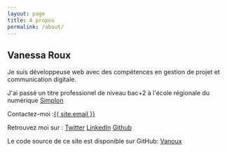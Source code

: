 ```yaml
---
layout: page
title: A propos
permalink: /about/
---
```

## Vanessa Roux
Je suis développeuse web avec des compétences en gestion de projet et communication digitale.  
  
J'ai passé un titre professionel de niveau bac+2 à l'école régionale du numérique [Simplon](https://simplon.co/) 

Contactez-moi :<a class="u-email" href="mailto:{{ site.email }}">{{ site.email }}</a>

Retrouvez moi sur :
[Twitter](https://twitter.com/VanessaRouxx)
[LinkedIn](https://www.linkedin.com/in/vanessa-roux-54017595/)
[Github](https://github.com/Vanoux)


Le code source de ce site est disponible sur GitHub:
[Vanoux](https://github.com/Vanoux/Vanoux.github.io)

